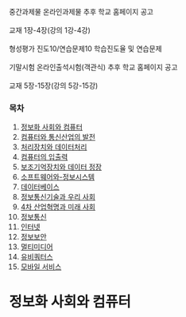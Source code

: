 중간과제물	온라인과제물	추후 학교 홈페이지 공고   </br>     
교재 1장-4장(강의 1강-4강) 	  </br>         
형성평가	진도10/연습문제10	학습진도율 및 연습문제	</br>   
기말시험	온라인출석시험(객관식)	추후 학교 홈페이지 공고</br>  
교재 5장-15장(강의 5강-15강) </br>  

### 목차
1. [정보화 사회와 컴퓨터](#정보화-사회화-컴퓨터)
2. [컴퓨터와 통신산업의 발전](#컴퓨터와-통신산업의-발전)
3. [처리장치와 데이터처리](#처리장치와-데이터처리)
4. [컴퓨터의 입출력](#컴퓨터의-입출력)
5. [보조기억장치와 데이터 정장](#보조기억장치와-데이터-저장)
6. [소프트웨어와-정보시스템](#소프트웨어와-정보시스템)
7. [데이터베이스](#데이터베이스)
8. [정보통신기술과 우리 사회](#정보통신기술과-우리-사회)
9. [4차 산업혁명과 미래 사회](#4차-산업혁명과-미래-사회)
10. [정보통신](#정보통신)
11. [인터넷](#인터넷)
12. [정보보안](#정보보안)
13. [멀티미디어](#멀티미디어)
14. [유비쿼터스](#유비쿼터스)
15. [모바일 서비스](#모바일-서비스)

# 정보화 사회와 컴퓨터 
